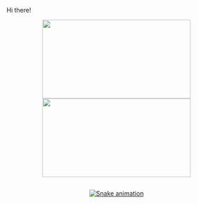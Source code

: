 Hi there!

<div align="center">
  <a href="https://github.com/pablovns">
  <img height="180em" width="340em" src="https://github-readme-stats.vercel.app/api?username=pablovns&show_icons=true&theme=dark&include_all_commits=true&count_private=true"/>
  <img height="180em" width="340em" src="https://github-readme-stats.vercel.app/api/top-langs/?username=pablovns&layout=compact&langs_count=7&theme=dark"/>
</div>
  

##

<div align="center">
  
  ![Snake animation](https://github.com/pablovns/pablovns/blob/output/github-contribution-grid-snake.svg)
  
</div>
